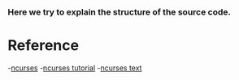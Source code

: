 ### Here we try to explain the structure of the source code.




# Reference
-[ncurses](https://opensource.com/article/21/8/ncurses-linux)
-[ncurses tutorial](https://tldp.org/HOWTO/NCURSES-Programming-HOWTO/)
-[ncurses text](https://www.linuxjournal.com/content/programming-text-windows-ncurses)

